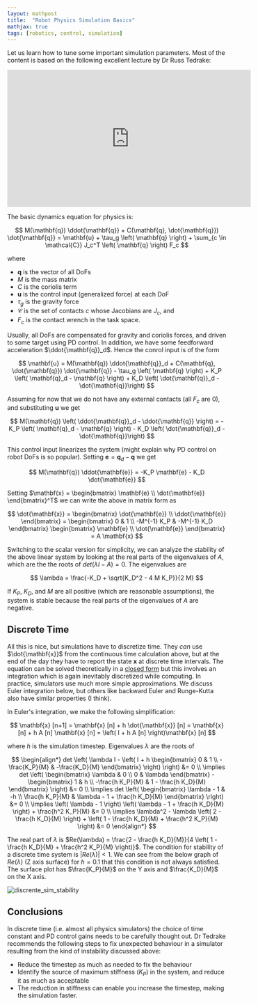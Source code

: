 ```yaml
---
layout: mathpost
title:  "Robot Physics Simulation Basics"
mathjax: true
tags: [robotics, control, simulation]
---
```


Let us learn how to tune some important simulation parameters. Most of the content is based on the following excellent
lecture by Dr Russ Tedrake:

<iframe width="560" height="315" src="https://www.youtube.com/embed/N19SU7vgX7c" title="YouTube video player"
frameborder="0" allow="accelerometer; autoplay; clipboard-write; encrypted-media; gyroscope; picture-in-picture"
allowfullscreen></iframe>

The basic dynamics equation for physics is:

$$
M(\mathbf{q}) \ddot{\mathbf{q}} + C(\mathbf{q}, \dot{\mathbf{q}}) \dot{\mathbf{q}} =
\mathbf{u} + \tau_g \left( \mathbf{q} \right) + \sum_{c \in \mathcal{C}} J_c^T \left( \mathbf{q} \right) F_c
$$

where
- $\mathbf{q}$ is the vector of all DoFs
- $M$ is the mass matrix
- $C$ is the coriolis term
- $\mathbf{u}$ is the control input (generalized force) at each DoF
- $\tau_g$ is the gravity force
- $\mathcal{C}$ is the set of contacts $c$ whose Jacobians are $J_c$, and
- $F_c$ is the contact wrench in the task space.

Usually, all DoFs are compensated for gravity and coriolis forces, and driven to some target using PD control.
In addition, we have some feedforward acceleration $\ddot{\mathbf{q}}_d$. Hence the conrol input is of the form

$$
\mathbf{u} =
M(\mathbf{q}) \ddot{\mathbf{q}}_d + 
C(\mathbf{q}, \dot{\mathbf{q}}) \dot{\mathbf{q}} -
\tau_g \left( \mathbf{q} \right) +
K_P \left( \mathbf{q}_d - \mathbf{q} \right) +
K_D \left( \dot{\mathbf{q}}_d - \dot{\mathbf{q}}\right)
$$

Assuming for now that we do not have any external contacts (all $F_c$ are 0), and substituting $\mathbf{u}$ we get

$$
M(\mathbf{q}) \left( \ddot{\mathbf{q}}_d - \ddot{\mathbf{q}} \right) =
-K_P \left( \mathbf{q}_d - \mathbf{q} \right) -
K_D \left( \dot{\mathbf{q}}_d - \dot{\mathbf{q}}\right)
$$

This control input linearizes the system (might explain why PD control on robot DoFs is so popular).
Setting $\mathbf{e} = \mathbf{q}_d - \mathbf{q}$ we get

$$
M(\mathbf{q}) \ddot{\mathbf{e}} = -K_P \mathbf{e} - K_D \dot{\mathbf{e}}
$$

Setting $\mathbf{x} = \begin{bmatrix} \mathbf{e} \\ \dot{\mathbf{e}} \end{bmatrix}^T$ we can write the above in matrix form as

$$
\dot{\mathbf{x}} =
\begin{bmatrix} \dot{\mathbf{e}} \\ \ddot{\mathbf{e}} \end{bmatrix} =
\begin{bmatrix} 0 & 1 \\ -M^{-1} K_P & -M^{-1} K_D \end{bmatrix} \begin{bmatrix} \mathbf{e} \\ \dot{\mathbf{e}} \end{bmatrix} =
A \mathbf{x}
$$

Switching to the scalar version for simplicity, we can analyze the stability of the above linear system by looking at
the real parts of the eigenvalues of $A$, which are the the roots of $det \left( \lambda I - A \right) = 0$. The
eigenvalues are

$$
\lambda = \frac{-K_D + \sqrt{K_D^2 - 4 M K_P}}{2 M}
$$

If $K_P$, $K_D$, and $M$ are all positive (which are reasonable assumptions), the system is stable because the
real parts of the eigenvalues of $A$ are negative.

## Discrete Time

All this is nice, but simulations have to discretize time. They _can_ use $\dot{\mathbf{x}}$ from the continuous time
calculation above, but at the end of the day they have to report the state $\mathbf{x}$ at discrete time intervals.
The equation can be solved theoretically in a [closed form](https://en.wikipedia.org/wiki/Linear_differential_equation)
but this involves an integration which is again inevitably discretized while computing. In practice, simulators use
much more simple approximations. We discuss Euler integration below, but others like backward Euler and Runge-Kutta
also have similar properties (I think).

In Euler's integration, we make the following simplification:

$$
\mathbf{x} [n+1] =
\mathbf{x} [n] + h \dot{\mathbf{x}} [n] =
\mathbf{x} [n] + h A [n] \mathbf{x} [n] =
\left( I + h A [n] \right)\mathbf{x} [n]
$$

where $h$ is the simulation timestep. Eigenvalues $\lambda$ are the roots of

$$
\begin{align*}
det \left( \lambda I - \left( I + h \begin{bmatrix} 0 & 1 \\ -\frac{K_P}{M} & -\frac{K_D}{M} \end{bmatrix} \right) \right) &= 0 \\
\implies det \left( \begin{bmatrix} \lambda & 0 \\ 0 & \lambda \end{bmatrix} - \begin{bmatrix} 1 & h \\ -\frac{h K_P}{M} & 1 - \frac{h K_D}{M} \end{bmatrix} \right) &= 0 \\
\implies det \left( \begin{bmatrix} \lambda - 1 & -h \\ \frac{h K_P}{M} & \lambda - 1 + \frac{h K_D}{M} \end{bmatrix} \right) &= 0  \\
\implies \left( \lambda - 1 \right) \left( \lambda - 1 + \frac{h K_D}{M} \right) + \frac{h^2 K_P}{M} &= 0 \\
\implies \lambda^2 - \lambda \left( 2 - \frac{h K_D}{M} \right) + \left( 1 - \frac{h K_D}{M} + \frac{h^2 K_P}{M} \right) &= 0
\end{align*}
$$

The real part of $\lambda$ is $Re(\lambda) = \frac{2 - \frac{h K_D}{M}}{4 \left( 1 - \frac{h K_D}{M} + \frac{h^2 K_P}{M} \right)}$.
The condition for stability of a discrete time system is $\vert Re(\lambda) \vert < 1$. We can see from the below graph
of $Re(\lambda)$ (Z axis surface) for $h = 0.1$ that this condition is not always satisfied. The surface plot has
$\frac{K_P}{M}$ on the Y axis and $\frac{K_D}{M}$ on the X axis.

![discrente_sim_stability]({{site.baseurl}}/assets/images/discrete_sim_stability.png)

## Conclusions

In discrete time (i.e. almost all physics simulators) the choice of time constant and PD control gains needs to be
carefully thought out. Dr Tedrake recommends the following steps to fix unexpected behaviour in a simulator resulting
from the kind of instability discussed above:
- Reduce the timestep as much as needed to fix the behaviour
- Identify the source of maximum stiffness ($K_P$) in the system, and reduce it as much as acceptable
- The reduction in stiffness can enable you increase the timestep, making the simulation faster.